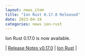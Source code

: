 ```yaml
---
layout: news_item
title: "Ion Rust 0.17.0 Released"
date: 2023-04-19
categories: news ion-rust
---
```


Ion Rust 0.17.0 is now available.

| [Release Notes v0.17.0](https://github.com/amazon-ion/ion-rust/releases/tag/v0.17.0) | [Ion Rust](https://github.com/amazon-ion/ion-rust) |

